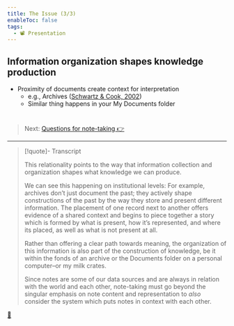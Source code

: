 ```yaml
---
title: The Issue (3/3)
enableToc: false
tags:
  - 📽️ Presentation
---
```


## Information organization shapes knowledge production

* Proximity of documents create context for interpretation
  * e.g., Archives ([Schwartz & Cook, 2002](References/Schwartz%20&%20Cook,%202002.md))
  * Similar thing happens in your My Documents folder

# 

 > 
 > Next: [Questions for note-taking 👉](!6.0%20Questions%20for%20note-taking.md)

---

 > 
 > \[!quote\]- Transcript
 > 
 > This relationality points to the way that information collection and organization shapes what knowledge we can produce.
 > 
 > We can see this happening on institutional levels: For example, archives don’t just document the past; they actively shape constructions of the past by the way they store and present different information. The placement of one record next to another offers evidence of a shared context and begins to piece together a story which is formed by what is present, how it’s represented, and where its placed, as well as what is not present at all.
 > 
 > Rather than offering a clear path towards meaning, the organization of this information is also part of the construction of knowledge, be it within the fonds of an archive or the Documents folder on a personal computer–or my milk crates.
 > 
 > Since notes are some of our data sources and are always in relation with the world and each other, note-taking must go beyond the singular emphasis on note content and representation to *also* consider the system which puts notes in context with each other.

[📖](Notes%20as%20structures%20of%20knowledge.md)
